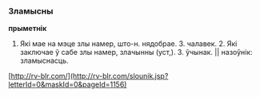 ### Зламысны
**прыметнік**

1. Які мае на мэце злы намер, што-н. нядобрае. З. чалавек. 2. Які заключае ў сабе злы намер, злачынны (уст,). З. ўчынак. || назоўнік: зламыснасць.

<a rel="author">[http://rv-blr.com/](http://rv-blr.com/slounik.jsp?letterId=0&maskId=0&pageId=1156)</a>
